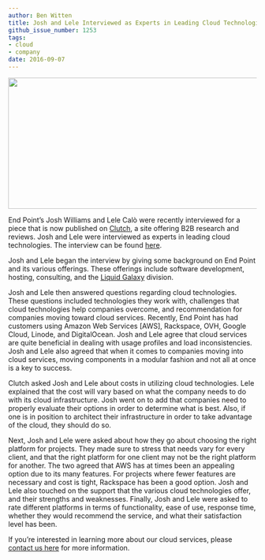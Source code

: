 ```yaml
---
author: Ben Witten
title: Josh and Lele Interviewed as Experts in Leading Cloud Technologies
github_issue_number: 1253
tags:
- cloud
- company
date: 2016-09-07
---
```


<a href="/blog/2016/09/josh-and-lele-interviewed-as-leading/image-0-big.png" imageanchor="1"><img border="0" height="266" src="/blog/2016/09/josh-and-lele-interviewed-as-leading/image-0.png" width="640"/></a>

End Point’s Josh Williams and Lele Calò were recently interviewed for a piece that is now published on [Clutch](https://clutch.co/), a site offering B2B research and reviews. Josh and Lele were interviewed as experts in leading cloud technologies. The interview can be found [here](https://clutch.co/cloud/expert-interview/end-point).

Josh and Lele began the interview by giving some background on End Point and its various offerings. These offerings include software development, hosting, consulting, and the [Liquid Galaxy](https://www.visionport.com/) division.

Josh and Lele then answered questions regarding cloud technologies. These questions included technologies they work with, challenges that cloud technologies help companies overcome, and recommendation for companies moving toward cloud services. Recently, End Point has had customers using Amazon Web Services [AWS], Rackspace, OVH, Google Cloud, Linode, and DigitalOcean. Josh and Lele agree that cloud services are quite beneficial in dealing with usage profiles and load inconsistencies. Josh and Lele also agreed that when it comes to companies moving into cloud services, moving components in a modular fashion and not all at once is a key to success.

Clutch asked Josh and Lele about costs in utilizing cloud technologies. Lele explained that the cost will vary based on what the company needs to do with its cloud infrastructure. Josh went on to add that companies need to properly evaluate their options in order to determine what is best. Also, if one is in position to architect their infrastructure in order to take advantage of the cloud, they should do so.

Next, Josh and Lele were asked about how they go about choosing the right platform for projects. They made sure to stress that needs vary for every client, and that the right platform for one client may not be the right platform for another. The two agreed that AWS has at times been an appealing option due to its many features. For projects where fewer features are necessary and cost is tight, Rackspace has been a good option. Josh and Lele also touched on the support that the various cloud technologies offer, and their strengths and weaknesses. Finally, Josh and Lele were asked to rate different platforms in terms of functionality, ease of use, response time, whether they would recommend the service, and what their satisfaction level has been.

If you’re interested in learning more about our cloud services, please [contact us here](/contact) for more information.
